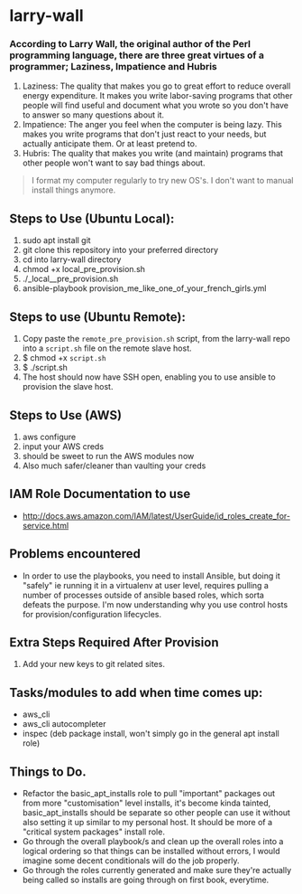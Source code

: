 # larry-wall

### According to Larry Wall, the original author of the Perl programming language, there are three great virtues of a programmer; Laziness, Impatience and Hubris

1. Laziness: The quality that makes you go to great effort to reduce overall energy expenditure. It makes you write labor-saving programs that other people will find useful and document what you wrote so you don't have to answer so many questions about it.
2. Impatience: The anger you feel when the computer is being lazy. This makes you write programs that don't just react to your needs, but actually anticipate them. Or at least pretend to.
3. Hubris: The quality that makes you write (and maintain) programs that other people won't want to say bad things about.

> I format my computer regularly to try new OS's. I don't want to manual install things anymore.

## Steps to Use (Ubuntu Local):
1. sudo apt install git
2. git clone this repository into your preferred directory
3. cd into larry-wall directory
4. chmod +x local_pre_provision.sh
5. ./_local__pre_provision.sh
6. ansible-playbook provision_me_like_one_of_your_french_girls.yml

## Steps to use (Ubuntu Remote):
1. Copy paste the `remote_pre_provision.sh` script, from the larry-wall repo into a `script.sh` file on the remote slave host.
2. $ chmod +x `script.sh`
3. $ ./script.sh
4. The host should now have SSH open, enabling you to use ansible to provision the slave host.

## Steps to Use (AWS)
1. aws configure
2. input your AWS creds
3. should be sweet to run the AWS modules now
4. Also much safer/cleaner than vaulting your creds

## IAM Role Documentation to use
* http://docs.aws.amazon.com/IAM/latest/UserGuide/id_roles_create_for-service.html

## Problems encountered
* In order to use the playbooks, you need to install Ansible, but doing it "safely" ie running it in a virtualenv at user level, requires pulling a number of processes outside of ansible based roles, which sorta defeats the purpose. I'm now understanding why you use control hosts for provision/configuration lifecycles.

## Extra Steps Required After Provision
1. Add your new keys to git related sites.

## Tasks/modules to add when time comes up:
* aws_cli
* aws_cli autocompleter
* inspec (deb package install, won't simply go in the general apt install role)
## Things to Do.
* Refactor the basic_apt_installs role to pull "important" packages out from more "customisation" level installs, it's become kinda tainted, basic_apt_installs should be separate so other people can use it without also setting it up similar to my personal host. It should be more of a "critical system packages" install role.
* Go through the overall playbook/s and clean up the overall roles into a logical ordering so that things can be installed without errors, I would imagine some decent conditionals will do the job properly. 
* Go through the roles currently generated and make sure they're actually being called so installs are going through on first book, everytime.
